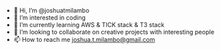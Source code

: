 - 👋 Hi, I’m @joshuatmilambo
- 👀 I’m interested in coding
- 🌱 I’m currently learning AWS & TICK stack & T3 stack
- 💞️ I’m looking to collaborate on creative projects with interesting people
- 📫 How to reach me joshua.t.milambo@gmail.com

<!---
joshuatmilambo/joshuatmilambo is a ✨ special ✨ repository because its `README.md` (this file) appears on your GitHub profile.
You can click the Preview link to take a look at your changes.
--->
